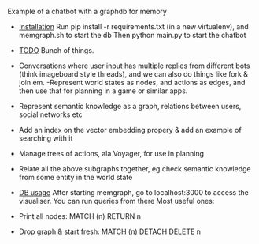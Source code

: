 Example of a chatbot with a graphdb for memory

- [Installation](#installation)
Run pip install -r requirements.txt (in a new virtualenv), and memgraph.sh to start the db
Then python main.py to start the chatbot

- [TODO](#todo)
Bunch of things. 
- Conversations where user input has multiple replies from different bots (think imageboard style threads), and we can also do things like fork & join em. 
-Represent world states as nodes, and actions as edges, and then use that for planning in a game or similar apps.
- Represent semantic knowledge as a graph, relations between users, social networks etc
- Add an index on the vector embedding propery & add an example of searching with it
- Manage trees of actions, ala Voyager, for use in planning
- Relate all the above subgraphs together, eg check semantic knowledge from some entity
in the world state

- [DB usage](#usage)
After starting memgraph, go to localhost:3000 to access the visualiser. You can run queries from there
Most useful ones:
- Print all nodes: MATCH (n) RETURN n
- Drop graph & start fresh: MATCH (n) DETACH DELETE n